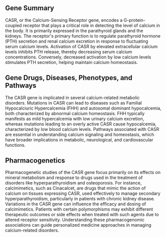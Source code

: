 ## Gene Summary
CASR, or the Calcium-Sensing Receptor gene, encodes a G-protein-coupled receptor that plays a critical role in detecting the level of calcium in the body. It is primarily expressed in the parathyroid glands and the kidneys. The receptor's primary function is to regulate parathyroid hormone (PTH) secretion and renal calcium excretion in response to fluctuating serum calcium levels. Activation of CASR by elevated extracellular calcium levels inhibits PTH release, thereby decreasing serum calcium concentrations. Conversely, decreased activation by low calcium levels stimulates PTH secretion, helping maintain calcium homeostasis.

## Gene Drugs, Diseases, Phenotypes, and Pathways
The CASR gene is implicated in several calcium-related metabolic disorders. Mutations in CASR can lead to diseases such as Familial Hypocalciuric Hypercalcemia (FHH) and autosomal dominant hypocalcemia, both characterized by abnormal calcium homeostasis. FHH typically manifests as mild hypercalcemia with low urinary calcium excretion, whereas mutations leading to an overly active CASR cause hypocalcemia, characterized by low blood calcium levels. Pathways associated with CASR are essential in understanding calcium signaling and homeostasis, which have broader implications in metabolic, neurological, and cardiovascular functions.

## Pharmacogenetics
Pharmacogenetic studies of the CASR gene focus primarily on its effects on mineral metabolism and response to drugs used in the treatment of disorders like hyperparathyroidism and osteoporosis. For instance, calcimimetics, such as Cinacalcet, are drugs that mimic the action of calcium on tissues expressing CASR, used effectively to manage secondary hyperparathyroidism, particularly in patients with chronic kidney disease. Variations in the CASR gene can influence the efficacy and dosing of calcimimetics. Patients with certain polymorphisms may exhibit different therapeutic outcomes or side effects when treated with such agents due to altered receptor sensitivity. Understanding these pharmacogenomic associations can guide personalized medicine approaches in managing calcium-related disorders.